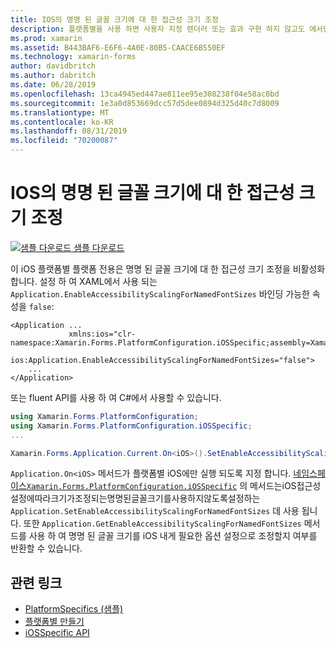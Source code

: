 ```yaml
---
title: IOS의 명명 된 글꼴 크기에 대 한 접근성 크기 조정
description: 플랫폼별을 사용 하면 사용자 지정 렌더러 또는 효과 구현 하지 않고도 에서만 특정 플랫폼에서 사용할 수 있는 기능을 사용할 수 있습니다. 이 문서에서는 명명 된 글꼴 크기에 대 한 접근성 크기 조정을 사용 하지 않도록 설정 하는 iOS 플랫폼별를 사용 하는 방법을 설명 합니다.
ms.prod: xamarin
ms.assetid: B443BAF6-E6F6-4A0E-80B5-CAACE6B550EF
ms.technology: xamarin-forms
author: davidbritch
ms.author: dabritch
ms.date: 06/28/2019
ms.openlocfilehash: 13ca4945ed447ae811ee95e308238f04e58ac0bd
ms.sourcegitcommit: 1e3a0d853669dcc57d5dee0894d325d40c7d8009
ms.translationtype: MT
ms.contentlocale: ko-KR
ms.lasthandoff: 08/31/2019
ms.locfileid: "70200087"
---
```

# <a name="accessibility-scaling-for-named-font-sizes-on-ios"></a>IOS의 명명 된 글꼴 크기에 대 한 접근성 크기 조정

[![샘플 다운로드](~/media/shared/download.png) 샘플 다운로드](https://docs.microsoft.com/samples/xamarin/xamarin-forms-samples/userinterface-platformspecifics)

이 iOS 플랫폼별 플랫폼 전용은 명명 된 글꼴 크기에 대 한 접근성 크기 조정을 비활성화 합니다. 설정 하 여 XAML에서 사용 되는 `Application.EnableAccessibilityScalingForNamedFontSizes` 바인딩 가능한 속성을 `false`:

```xaml
<Application ...
             xmlns:ios="clr-namespace:Xamarin.Forms.PlatformConfiguration.iOSSpecific;assembly=Xamarin.Forms.Core"
             ios:Application.EnableAccessibilityScalingForNamedFontSizes="false">
    ...
</Application>
```

또는 fluent API를 사용 하 여 C#에서 사용할 수 있습니다.

```csharp
using Xamarin.Forms.PlatformConfiguration;
using Xamarin.Forms.PlatformConfiguration.iOSSpecific;
...

Xamarin.Forms.Application.Current.On<iOS>().SetEnableAccessibilityScalingForNamedFontSizes(false);
```

`Application.On<iOS>` 메서드가 플랫폼별 iOS에만 실행 되도록 지정 합니다. [네임스페이스`Xamarin.Forms.PlatformConfiguration.iOSSpecific`](xref:Xamarin.Forms.PlatformConfiguration.iOSSpecific) 의 메서드는iOS접근성설정에따라크기가조정되는명명된글꼴크기를사용하지않도록설정하는`Application.SetEnableAccessibilityScalingForNamedFontSizes` 데 사용 됩니다. 또한 `Application.GetEnableAccessibilityScalingForNamedFontSizes` 메서드를 사용 하 여 명명 된 글꼴 크기를 iOS 내게 필요한 옵션 설정으로 조정할지 여부를 반환할 수 있습니다.

## <a name="related-links"></a>관련 링크

- [PlatformSpecifics (샘플)](https://docs.microsoft.com/samples/xamarin/xamarin-forms-samples/userinterface-platformspecifics)
- [플랫폼별 만들기](~/xamarin-forms/platform/platform-specifics/index.md#creating-platform-specifics)
- [iOSSpecific API](xref:Xamarin.Forms.PlatformConfiguration.iOSSpecific)
